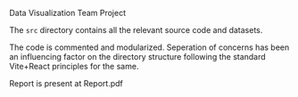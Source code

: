 Data Visualization Team Project

The `src` directory contains all the relevant source code and datasets.

The code is commented and modularized. Seperation of concerns has been an influencing factor on the directory structure following the standard Vite+React principles for the same.

Report is present at Report.pdf